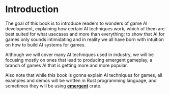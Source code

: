 # Introduction

The goal of this book is to introduce readers to wonders of game AI development,
explaining how certain AI techniques work, which of them are best suited for what
usecases and more than everything: to show that AI for games only sounds
intimidating and in reality we all have born with intuition on how to build AI
systems for games.

Although we will cover many AI techniques used in industry, we will be focusing
mostly on ones that lead to producing emergent gameplay, a branch of games AI
that is getting more and more popular.

Also note that while this book is gonna explain AI techniques for games, all
examples and demos will be written in Rust programming language, and sometimes
they will be using [__emergent__](https://github.com/PsichiX/emergent) crate.
